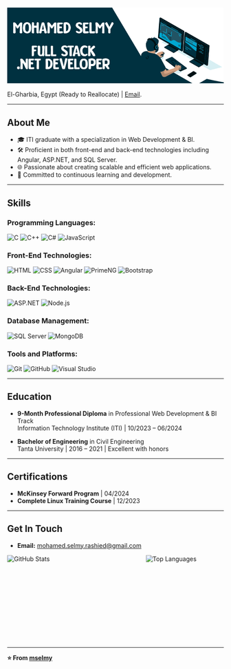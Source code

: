 ![Profile Banner](./Assets/Images/Banner.gif)

El-Gharbia, Egypt (Ready to Reallocate) | [Email](mailto:mohamed.selmy.rashied@gmail.com).

---

## About Me

- 🎓 ITI graduate with a specialization in Web Development & BI.
- 🛠️ Proficient in both front-end and back-end technologies including Angular, ASP.NET, and SQL Server.
- 🌐 Passionate about creating scalable and efficient web applications.
- 🌟 Committed to continuous learning and development.

---

## Skills

### Programming Languages:
![C](https://img.shields.io/badge/-C-blue?style=flat-square&logo=c)
![C++](https://img.shields.io/badge/-C++-00599C?style=flat-square&logo=c++)
![C#](https://img.shields.io/badge/-C%23-239120?style=flat-square&logo=c-sharp)
![JavaScript](https://img.shields.io/badge/-JavaScript-F7DF1E?style=flat-square&logo=javascript)

### Front-End Technologies:
![HTML](https://img.shields.io/badge/-HTML-E34F26?style=flat-square&logo=html5)
![CSS](https://img.shields.io/badge/-CSS-1572B6?style=flat-square&logo=css3)
![Angular](https://img.shields.io/badge/-Angular-DD0031?style=flat-square&logo=angular)
![PrimeNG](https://img.shields.io/badge/-PrimeNG-168DEE?style=flat-square&logo=primeng)
![Bootstrap](https://img.shields.io/badge/-Bootstrap-563D7C?style=flat-square&logo=bootstrap)

### Back-End Technologies:
![ASP.NET](https://img.shields.io/badge/-ASP.NET-5C2D91?style=flat-square&logo=dot-net)
![Node.js](https://img.shields.io/badge/-Node.js-339933?style=flat-square&logo=node-dot-js)

### Database Management:
![SQL Server](https://img.shields.io/badge/-SQL%20Server-CC2927?style=flat-square&logo=microsoft-sql-server)
![MongoDB](https://img.shields.io/badge/-MongoDB-47A248?style=flat-square&logo=mongodb)

### Tools and Platforms:
![Git](https://img.shields.io/badge/-Git-F05032?style=flat-square&logo=git)
![GitHub](https://img.shields.io/badge/-GitHub-181717?style=flat-square&logo=github)
![Visual Studio](https://img.shields.io/badge/-Visual%20Studio-5C2D91?style=flat-square&logo=visual-studio)

---

## Education

- **9-Month Professional Diploma** in Professional Web Development & BI Track  
  Information Technology Institute (ITI) | 10/2023 – 06/2024

- **Bachelor of Engineering** in Civil Engineering  
  Tanta University | 2016 – 2021 | Excellent with honors

---

## Certifications

- **McKinsey Forward Program** | 04/2024
- **Complete Linux Training Course** | 12/2023

---

## Get In Touch

- **Email:** [mohamed.selmy.rashied@gmail.com](mailto:mohamed.selmy.rashied@gmail.com)

<div style="display: flex; justify-content: space-between;">
  <img src="https://github-readme-stats.vercel.app/api?username=mselmy&show_icons=true&theme=radical" alt="GitHub Stats" style="width: 48%; height: 200px"/>
  <img src="https://github-readme-stats.vercel.app/api/top-langs/?username=mselmy&layout=compact&theme=radical" alt="Top Languages" style="width: 36%; height: 200px"/>
</div>

---

**⭐️ From [mselmy](https://github.com/mselmy)**

